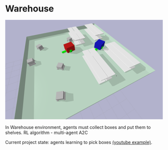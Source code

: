  
# Warehouse

![main_img](media/warehouse_main_view.png)

In Warehouse environment, agents must collect boxes and put them to shelves.
RL algorithm - multi-agent A2C

Current project state: agents learning to pick boxes [(youtube example)](https://www.youtube.com/watch?v=CfSFrVDrzXw).
